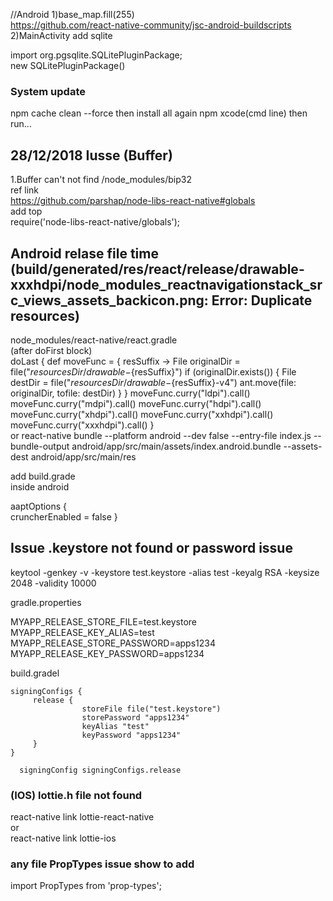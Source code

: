 //Android
1)base_map.fill(255)<br>
  https://github.com/react-native-community/jsc-android-buildscripts<br>
2)MainActivity add sqlite <br>
  

  import org.pgsqlite.SQLitePluginPackage;<br>
  new SQLitePluginPackage()<br>




### System update
npm cache clean --force
then install all again npm xcode(cmd line) then run...

## 28/12/2018 Iusse   (Buffer)
1.Buffer can't not find
/node_modules/bip32<br>
ref link <br>
https://github.com/parshap/node-libs-react-native#globals<br>
add top <br>
require('node-libs-react-native/globals');<br>  
  

## Android relase file time (build/generated/res/react/release/drawable-xxxhdpi/node_modules_reactnavigationstack_src_views_assets_backicon.png: Error: Duplicate resources)  

 node_modules/react-native/react.gradle<br>
 (after doFirst block)<br>
 doLast {
    def moveFunc = { resSuffix ->
        File originalDir = file("${resourcesDir}/drawable-${resSuffix}")
        if (originalDir.exists()) {
            File destDir = file("${resourcesDir}/drawable-${resSuffix}-v4")
            ant.move(file: originalDir, tofile: destDir)
        }
    }
    moveFunc.curry("ldpi").call()
    moveFunc.curry("mdpi").call()
    moveFunc.curry("hdpi").call()
    moveFunc.curry("xhdpi").call()
    moveFunc.curry("xxhdpi").call()
    moveFunc.curry("xxxhdpi").call()
}  
or
react-native bundle --platform android --dev false --entry-file index.js --bundle-output android/app/src/main/assets/index.android.bundle --assets-dest android/app/src/main/res

add build.grade  
inside android

aaptOptions
   {  
   cruncherEnabled = false
   }

## Issue  .keystore  not found or password issue
keytool -genkey -v -keystore test.keystore -alias test -keyalg RSA -keysize 2048 -validity 10000

gradle.properties

MYAPP_RELEASE_STORE_FILE=test.keystore
MYAPP_RELEASE_KEY_ALIAS=test  
MYAPP_RELEASE_STORE_PASSWORD=apps1234
MYAPP_RELEASE_KEY_PASSWORD=apps1234   

build.gradel

    signingConfigs {
         release {  
                    storeFile file("test.keystore")
                    storePassword "apps1234"
                    keyAlias "test"   
                    keyPassword "apps1234"  
         }
    }

      signingConfig signingConfigs.release  


### (IOS) lottie.h file not found 
react-native link lottie-react-native<br>
or<br>
react-native link lottie-ios<br>  


### any file PropTypes issue show to add 
import PropTypes from 'prop-types';     
